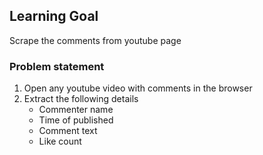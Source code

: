 ## Learning Goal
Scrape the comments from youtube page

### Problem statement
1. Open any youtube video with comments in the browser
2. Extract the following details
   - Commenter name
   - Time of published
   - Comment text
   - Like count
